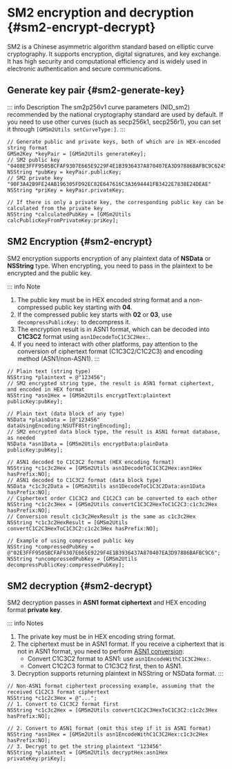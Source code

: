 # SM2 encryption and decryption {#sm2-encrypt-decrypt}

SM2 is a Chinese asymmetric algorithm standard based on elliptic curve cryptography. It supports encryption, digital signatures, and key exchange. It has high security and computational efficiency and is widely used in electronic authentication and secure communications.

## Generate key pair {#sm2-generate-key}

::: info Description
The sm2p256v1 curve parameters (NID_sm2) recommended by the national cryptography standard are used by default. If you need to use other curves (such as secp256k1, secp256r1), you can set it through `[GMSm2Utils setCurveType:]`.
:::

```objc
// Generate public and private keys, both of which are in HEX-encoded string format
GMSm2Key *keyPair = [GMSm2Utils generateKey];
// SM2 public key "0408E3FFF9505BCFAF9307E665E9229F4E1B3936437A870407EA3D97886BAFBC9C624537215DE9507BC0E2DD276CF74695C99DF42424F28E9004CDE4678F63D698"
NSString *pubKey = keyPair.publicKey;
// SM2 private key "90F3A42B9FE24AB196305FD92EC82E647616C3A3694441FB3422E7838E24DEAE"
NSString *priKey = keyPair.privateKey;

// If there is only a private key, the corresponding public key can be calculated from the private key
NSString *calculatedPubKey = [GMSm2Utils calcPublicKeyFromPrivateKey:priKey];
```

## SM2 Encryption {#sm2-encrypt}

SM2 encryption supports encryption of any plaintext data of **NSData** or **NSString** type. When encrypting, you need to pass in the plaintext to be encrypted and the public key.

::: info Note
1. The public key must be in HEX encoded string format and a non-compressed public key starting with **04**.
2. If the compressed public key starts with **02** or **03**, use `decompressPublicKey:` to decompress it.
3. The encryption result is in ASN1 format, which can be decoded into **C1C3C2** format using `asn1DecodeToC1C3C2Hex:`.
4. If you need to interact with other platforms, pay attention to the conversion of ciphertext format (C1C3C2/C1C2C3) and encoding method (ASN1/non-ASN1).
:::

```objc
// Plain text (string type)
NSString *plaintext = @"123456";
// SM2 encrypted string type, the result is ASN1 format ciphertext, and encoded in HEX format
NSString *asn1Hex = [GMSm2Utils encryptText:plaintext publicKey:pubKey];

// Plain text (data block of any type)
NSData *plainData = [@"123456" dataUsingEncoding:NSUTF8StringEncoding];
// SM2 encrypted data block type, the result is ASN1 format database, as needed
NSData *asn1Data = [GMSm2Utils encryptData:plainData publicKey:pubKey];

// ASN1 decoded to C1C3C2 format (HEX encoding format)
NSString *c1c3c2Hex = [GMSm2Utils asn1DecodeToC1C3C2Hex:asn1Hex hasPrefix:NO];
// ASN1 decoded to C1C3C2 format (data block type)
NSData *c1c3c2Data = [GMSm2Utils asn1DecodeToC1C3C2Data:asn1Data hasPrefix:NO];
// Ciphertext order C1C3C2 and C1C2C3 can be converted to each other
NSString *c1c2c3Hex = [GMSm2Utils convertC1C3C2HexToC1C2C3:c1c3c2Hex hasPrefix:NO];
// Conversion result c1c3c2HexResult is the same as c1c3c2Hex
NSString *c1c3c2HexResult = [GMSm2Utils convertC1C2C3HexToC1C3C2:c1c2c3Hex hasPrefix:NO];

// Example of using compressed public key
NSString *compressedPubKey = @"02E3FFF9505BCFAF9307E665E9229F4E1B3936437A870407EA3D97886BAFBC9C6";
NSString *uncompressedPubKey = [GMSm2Utils decompressPublicKey:compressedPubKey];
```

## SM2 decryption {#sm2-decrypt}

SM2 decryption passes in **ASN1 format ciphertext** and HEX encoding format **private key**.

::: info Notes
1. The private key must be in HEX encoding string format.
2. The ciphertext must be in ASN1 format. If you receive a ciphertext that is not in ASN1 format, you need to perform [ASN1 conversion](./sm2-asn1):
   - Convert C1C3C2 format to ASN1: use `asn1EncodeWithC1C3C2Hex:`.
   - Convert C1C2C3 format to C1C3C2 first, then to ASN1.
3. Decryption supports returning plaintext in NSString or NSData format.
:::

```objc
// Non-ASN1 format ciphertext processing example, assuming that the received C1C2C3 format ciphertext
NSString *c1c2c3Hex = @"...";
// 1. Convert to C1C3C2 format first
NSString *c1c3c2Hex = [GMSm2Utils convertC1C2C3HexToC1C3C2:c1c2c3Hex hasPrefix:NO];

// 2. Convert to ASN1 format (omit this step if it is ASN1 format)
NSString *asn1Hex = [GMSm2Utils asn1EncodeWithC1C3C2Hex:c1c3c2Hex hasPrefix:NO];
// 3. Decrypt to get the string plaintext "123456"
NSString *plaintext = [GMSm2Utils decryptHex:asn1Hex privateKey:priKey];
```
